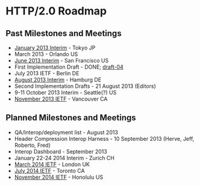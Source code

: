 # HTTP/2.0 Roadmap


## Past Milestones and Meetings

* [January 2013 Interim](interim-13-01/) - Tokyo JP
* March 2013 - Orlando US
* [June 2013 Interim](interim-13-06/) - San Francisco US
* First Implementation Draft - DONE; [draft-04](http://tools.ietf.org/html/draft-ietf-httpbis-http2-04)
* July 2013 IETF - Berlin DE
* [August 2013 Interim](interim-13-08/) - Hamburg DE
* Second Implementation Drafts - 21 August 2013 (Editors)
* 9-11 October 2013 Interim - Seattle(?) US 
* [November 2013 IETF](http://www.ietf.org/meeting/upcoming.html) - Vancouver CA

## Planned Milestones and Meetings

* QA/Interop/deployment list - August 2013
* Header Compression Interop Harness - 10 September 2013 (Herve, Jeff, Roberto, Fred)
* Interop Dashboard - September 2013
* January 22-24 2014 Interim - Zurich CH
* [March 2014 IETF](http://www.ietf.org/meeting/upcoming.html) - London UK
* [July 2014 IETF](http://www.ietf.org/meeting/upcoming.html) - Toronto CA
* [November 2014 IETF](http://www.ietf.org/meeting/upcoming.html) - Honolulu US
